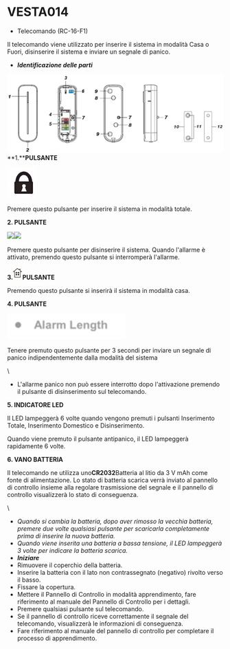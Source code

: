 # VESTA014

-   Telecomando (RC-16-F1)

Il telecomando viene utilizzato per inserire il sistema in modalità Casa o Fuori, disinserire il sistema e inviare un segnale di panico.

-   _**Identificazione delle parti**_

![RC-16 2](<.gitbook/assets/0 (2).jpeg>)**1.****PULSANTE**

![઀'ħ4](<.gitbook/assets/1 (9).png>)

Premere questo pulsante per inserire il sistema in modalità totale.

**2. PULSANTE**

![](<.gitbook/assets/2 (10).png>)![](<.gitbook/assets/3 (9).png>)

Premere questo pulsante per disinserire il sistema. Quando l'allarme è attivato, premendo questo pulsante si interromperà l'allarme.

**3.**![](<.gitbook/assets/4 (9).png>)**PULSANTE**

Premendo questo pulsante si inserirà il sistema in modalità casa.

**4. PULSANTE**

![](<.gitbook/assets/5 (6).png>)

Tenere premuto questo pulsante per 3 secondi per inviare un segnale di panico indipendentemente dalla modalità del sistema

\\<Note>

-   L'allarme panico non può essere interrotto dopo l'attivazione premendo il pulsante di disinserimento sul telecomando.

**5. INDICATORE LED**

Il LED lampeggerà 6 volte quando vengono premuti i pulsanti Inserimento Totale, Inserimento Domestico e Disinserimento.

Quando viene premuto il pulsante antipanico, il LED lampeggerà rapidamente 6 volte.

**6. VANO BATTERIA**

Il telecomando ne utilizza uno**CR2032**Batteria al litio da 3 V mAh come fonte di alimentazione. Lo stato di batteria scarica verrà inviato al pannello di controllo insieme alla regolare trasmissione del segnale e il pannello di controllo visualizzerà lo stato di conseguenza.

\\<Note>

-   _Quando si cambia la batteria, dopo aver rimosso la vecchia batteria, premere due volte qualsiasi pulsante per scaricarla completamente prima di inserire la nuova batteria._
-   _Quando viene inserita una batteria a bassa tensione, il LED lampeggerà 3 volte per indicare la batteria scarica._
-   _**Iniziare**_
-   Rimuovere il coperchio della batteria.
-   Inserire la batteria con il lato non contrassegnato (negativo) rivolto verso il basso.
-   Fissare la copertura.
-   Mettere il Pannello di Controllo in modalità apprendimento, fare riferimento al manuale del Pannello di Controllo per i dettagli.
-   Premere qualsiasi pulsante sul telecomando.
-   Se il pannello di controllo riceve correttamente il segnale del telecomando, visualizzerà le informazioni di conseguenza.
-   Fare riferimento al manuale del pannello di controllo per completare il processo di apprendimento.
